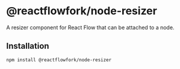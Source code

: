 # @reactflowfork/node-resizer

A resizer component for React Flow that can be attached to a node.

## Installation 

```sh 
npm install @reactflowfork/node-resizer
```

